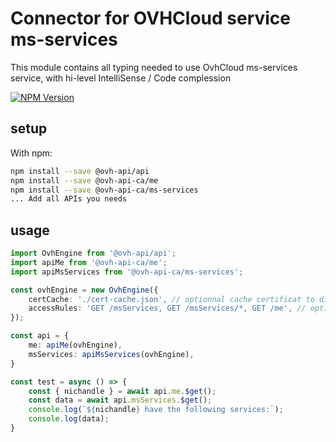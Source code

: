 # Connector for OVHCloud service ms-services

This module contains all typing needed to use OvhCloud ms-services service, with hi-level IntelliSense / Code complession

[![NPM Version](https://img.shields.io/npm/v/@ovh-api-ca/ms-services.svg?style=flat)](https://www.npmjs.org/package/@ovh-api-ca/ms-services)

## setup

With npm:
````bash
npm install --save @ovh-api/api
npm install --save @ovh-api-ca/me
npm install --save @ovh-api-ca/ms-services
... Add all APIs you needs
````

## usage

````typescript
import OvhEngine from '@ovh-api/api';
import apiMe from '@ovh-api-ca/me';
import apiMsServices from '@ovh-api-ca/ms-services';

const ovhEngine = new OvhEngine({ 
    certCache: './cert-cache.json', // optionnal cache certificat to disk
    accessRules: 'GET /msServices, GET /msServices/*, GET /me', // optionnal limit the requested privileges.
});

const api = {
    me: apiMe(ovhEngine),
    msServices: apiMsServices(ovhEngine),
}

const test = async () => {
    const { nichandle } = await api.me.$get();
    const data = await api.msServices.$get();
    console.log(`${nichandle} have the following services:`);
    console.log(data);
}

````